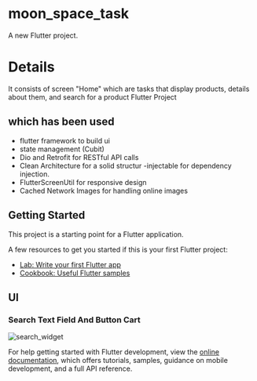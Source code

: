 # moon_space_task

A new Flutter project.
# Details
It consists of screen "Home"  which are tasks that display products, details about them, and search for a product
Flutter Project 
## which has been used
- flutter framework to build ui 
- state management (Cubit)
- Dio and Retrofit for RESTful API calls
- Clean Architecture for a solid structur
-injectable for dependency injection.
- FlutterScreenUtil for responsive design
- Cached Network Images for handling online images

## Getting Started

This project is a starting point for a Flutter application.

A few resources to get you started if this is your first Flutter project:

- [Lab: Write your first Flutter app](https://docs.flutter.dev/get-started/codelab)
- [Cookbook: Useful Flutter samples](https://docs.flutter.dev/cookbook)
## UI 
### Search Text Field And Button Cart
![search_widget](https://github.com/user-attachments/assets/db4ca616-3830-458b-ac82-e78e02e9ea96)

For help getting started with Flutter development, view the
[online documentation](https://docs.flutter.dev/), which offers tutorials,
samples, guidance on mobile development, and a full API reference.
